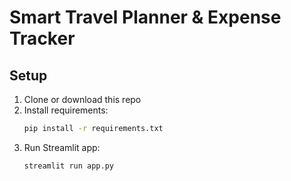 # Smart Travel Planner & Expense Tracker

## Setup
1. Clone or download this repo
2. Install requirements:
   ```bash
   pip install -r requirements.txt
   ```
3. Run Streamlit app:
   ```bash
   streamlit run app.py
   ```
